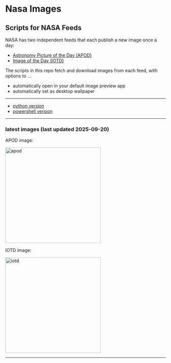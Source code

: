 # Nasa Images

## Scripts for NASA Feeds

NASA has two independent feeds that each publish a new image once a day:

- [Astronomy Picture of the Day (APOD)](https://apod.nasa.gov/apod/)
- [Image of the Day (IOTD)](https://www.nasa.gov/image-of-the-day/)

The scripts in this repo fetch and download images from each feed, with options to ...

- automatically open in your default image preview app
- automatically set as desktop wallpaper

---

- [python version](./python/README.md)
- [powershell version](./powershell/README.md)

---

### latest images (last updated 2025-09-20)

APOD image:

<a href="https://apod.nasa.gov/apod/image/2509/20250919_Moon_Venus_logo.jpg"><img alt="apod" src="https://apod.nasa.gov/apod/image/2509/20250919_Moon_Venus_logo.jpg" height="300" /></a>

IOTD image:

<a href="https://www.nasa.gov/image-detail/1-pia26662-dsc4667-enhanced-nr-f100bb/"><img alt="iotd" src="https://www.nasa.gov/wp-content/uploads/2025/09/1-pia26662-dsc4667-enhanced-nr-f100bb.jpg" height="300" /></a>

---
